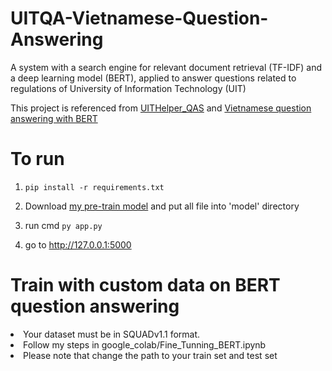 # UITQA-Vietnamese-Question-Answering

A system with a search engine for relevant document retrieval (TF-IDF) and a deep learning model (BERT), applied to answer questions related to regulations of University of Information Technology (UIT)

This project is referenced from [UITHelper_QAS][1] and [Vietnamese question answering with BERT][2]


# To run
1. `pip install -r requirements.txt`

2. Download [my pre-train model][3] and put all file into 'model' directory

3. run cmd `py app.py`

4. go to http://127.0.0.1:5000 


# Train with custom data on BERT question answering
<li>Your dataset must be in SQUADv1.1 format.

<li>Follow my steps in google_colab/Fine_Tunning_BERT.ipynb


<li>Please note that change the path to your train set and test set


[1]: https://github.com/namnv1113/UITHelper_QAS#general


[2]: https://github.com/mailong25/bert-vietnamese-question-answering

[3]: https://drive.google.com/drive/folders/1MdY-TdDVFdhXQSHU3lPU6oPV3Ndv776V?usp=sharing




